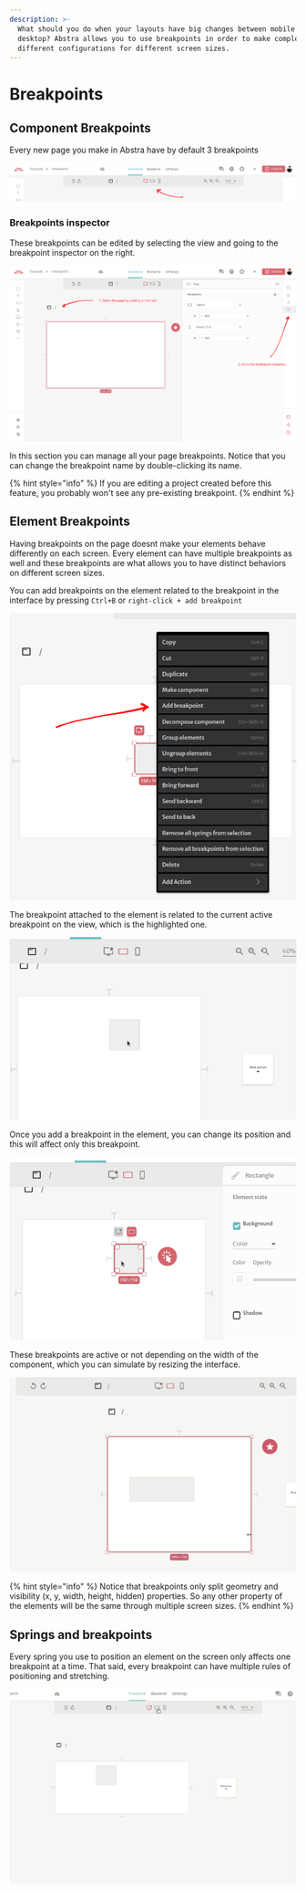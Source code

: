 ```yaml
---
description: >-
  What should you do when your layouts have big changes between mobile and
  desktop? Abstra allows you to use breakpoints in order to make complete
  different configurations for different screen sizes.
---
```


# Breakpoints

## Component Breakpoints

Every new page you make in Abstra have by default 3 breakpoints

![3 breakpoints created for every new page](<../../.gitbook/assets/image (63).png>)

### Breakpoints inspector

These breakpoints can be edited by selecting the view and going to the breakpoint inspector on the right.

![Going to the breakpoint inspector](<../../.gitbook/assets/image (67) (1) (1).png>)

In this section you can manage all your page breakpoints. Notice that you can change the breakpoint name by double-clicking its name.

{% hint style="info" %}
If you are editing a project created before this feature, you probably won't see any pre-existing breakpoint.
{% endhint %}

## Element Breakpoints

Having breakpoints on the page doesnt make your elements behave differently on each screen. Every element can have multiple breakpoints as well and these breakpoints are what allows you to have distinct behaviors on different screen sizes.

You can add breakpoints on the element related to the breakpoint in the interface by pressing `Ctrl+B` or `right-click + add breakpoint`

![Adding breakpoints on elements](<../../.gitbook/assets/image (64) (1).png>)

The breakpoint attached to the element is related to the current active breakpoint on the view, which is the highlighted one.

![Adding breakpoints on the elements related to the view](../../.gitbook/assets/element-breakpoint.gif)

Once you add a breakpoint in the element, you can change its position and this will affect only this breakpoint.

![You can check multiple behaviors of the element by clicking in the breakpoints](../../.gitbook/assets/element-breakpoint-in-action.gif)

These breakpoints are active or not depending on the width of the component, which you can simulate by resizing the interface.

![Resizingthe component can trigger multiple breakpoints](../../.gitbook/assets/breakpoints-resizing.gif)

{% hint style="info" %}
Notice that breakpoints only split geometry and visibility (x, y, width, height, hidden) properties. So any other property of the elements will be the same through multiple screen sizes.
{% endhint %}

## Springs and breakpoints

Every spring you use to position an element on the screen only affects one breakpoint at a time. That said, every breakpoint can have multiple rules of positioning and stretching.

![Navbar turned into sidebar](../../.gitbook/assets/sidebar-navbar.gif)
